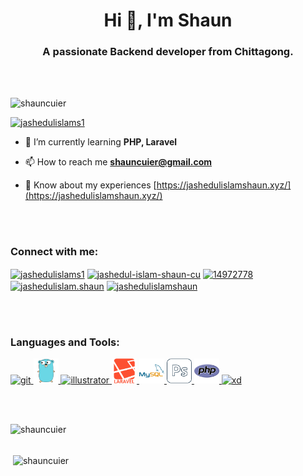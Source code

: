 <h1 align="center">Hi 👋, I'm Shaun</h1>
<h3 align="center">A passionate Backend developer from Chittagong.</h3>

<br>
<br>

<p align="left"> <img src="https://komarev.com/ghpvc/?username=shauncuier&label=Profile%20views&color=0e75b6&style=flat" alt="shauncuier" /> </p>


<p align="left"> <a href="https://twitter.com/jashedulislams1" target="blank"><img src="https://img.shields.io/twitter/follow/jashedulislams1?logo=twitter&style=for-the-badge" alt="jashedulislams1" /></a> </p>

- 🌱 I’m currently learning **PHP, Laravel**

- 📫 How to reach me **shauncuier@gmail.com**

- 📄 Know about my experiences [https://jashedulislamshaun.xyz/](https://jashedulislamshaun.xyz/)

<br>
<br>

<h3 align="left">Connect with me:</h3>
<p align="left">
<a href="https://twitter.com/jashedulislams1" target="blank"><img align="center" src="https://cdn.jsdelivr.net/npm/simple-icons@3.0.1/icons/twitter.svg" alt="jashedulislams1" height="30" width="40" /></a>
<a href="https://linkedin.com/in/jashedul-islam-shaun-cu" target="blank"><img align="center" src="https://cdn.jsdelivr.net/npm/simple-icons@3.0.1/icons/linkedin.svg" alt="jashedul-islam-shaun-cu" height="30" width="40" /></a>
<a href="https://stackoverflow.com/users/14972778" target="blank"><img align="center" src="https://cdn.jsdelivr.net/npm/simple-icons@3.0.1/icons/stackoverflow.svg" alt="14972778" height="30" width="40" /></a>
<a href="https://fb.com/jashedulislam.shaun" target="blank"><img align="center" src="https://cdn.jsdelivr.net/npm/simple-icons@3.0.1/icons/facebook.svg" alt="jashedulislam.shaun" height="30" width="40" /></a>
<a href="https://instagram.com/jashedulislamshaun" target="blank"><img align="center" src="https://cdn.jsdelivr.net/npm/simple-icons@3.0.1/icons/instagram.svg" alt="jashedulislamshaun" height="30" width="40" /></a>
</p>

<br>
<br>

<h3 align="left">Languages and Tools:</h3>
<p align="left"> <a href="https://git-scm.com/" target="_blank"> <img src="https://www.vectorlogo.zone/logos/git-scm/git-scm-icon.svg" alt="git" width="40" height="40"/> </a> <a href="https://golang.org" target="_blank"> <img src="https://raw.githubusercontent.com/devicons/devicon/master/icons/go/go-original.svg" alt="go" width="40" height="40"/> </a> <a href="https://www.adobe.com/in/products/illustrator.html" target="_blank"> <img src="https://www.vectorlogo.zone/logos/adobe_illustrator/adobe_illustrator-icon.svg" alt="illustrator" width="40" height="40"/> </a> <a href="https://laravel.com/" target="_blank"> <img src="https://raw.githubusercontent.com/devicons/devicon/master/icons/laravel/laravel-plain-wordmark.svg" alt="laravel" width="40" height="40"/> </a> <a href="https://www.mysql.com/" target="_blank"> <img src="https://raw.githubusercontent.com/devicons/devicon/master/icons/mysql/mysql-original-wordmark.svg" alt="mysql" width="40" height="40"/> </a> <a href="https://www.photoshop.com/en" target="_blank"> <img src="https://raw.githubusercontent.com/devicons/devicon/master/icons/photoshop/photoshop-line.svg" alt="photoshop" width="40" height="40"/> </a> <a href="https://www.php.net" target="_blank"> <img src="https://raw.githubusercontent.com/devicons/devicon/master/icons/php/php-original.svg" alt="php" width="40" height="40"/> </a> <a href="https://www.adobe.com/products/xd.html" target="_blank"> <img src="https://cdn.worldvectorlogo.com/logos/adobe-xd.svg" alt="xd" width="40" height="40"/> </a> </p>

<br>
<br>

<p><img align="left" src="https://github-readme-stats.vercel.app/api/top-langs?username=shauncuier&theme=chartreuse-dark&show_icons=true&locale=en&layout=compact" alt="shauncuier" /></p>

<br>
<br>

<p>&nbsp;<img align="center" src="https://github-readme-stats.vercel.app/api?username=shauncuier&theme=chartreuse-dark&show_icons=true&locale=en" alt="shauncuier" /></p>
